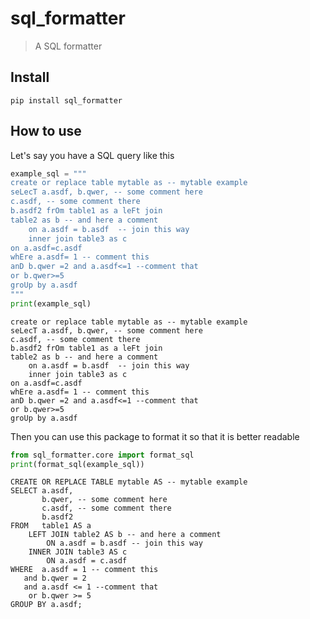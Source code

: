 # sql_formatter
> A SQL formatter


## Install

`pip install sql_formatter`

## How to use

Let's say you have a SQL query like this

```python
example_sql = """
create or replace table mytable as -- mytable example
seLecT a.asdf, b.qwer, -- some comment here
c.asdf, -- some comment there
b.asdf2 frOm table1 as a leFt join 
table2 as b -- and here a comment
    on a.asdf = b.asdf  -- join this way
    inner join table3 as c
on a.asdf=c.asdf
whEre a.asdf= 1 -- comment this
anD b.qwer =2 and a.asdf<=1 --comment that
or b.qwer>=5
groUp by a.asdf
"""
print(example_sql)
```

    
    create or replace table mytable as -- mytable example
    seLecT a.asdf, b.qwer, -- some comment here
    c.asdf, -- some comment there
    b.asdf2 frOm table1 as a leFt join 
    table2 as b -- and here a comment
        on a.asdf = b.asdf  -- join this way
        inner join table3 as c
    on a.asdf=c.asdf
    whEre a.asdf= 1 -- comment this
    anD b.qwer =2 and a.asdf<=1 --comment that
    or b.qwer>=5
    groUp by a.asdf
    


Then you can use this package to format it so that it is better readable

```python
from sql_formatter.core import format_sql
print(format_sql(example_sql))
```

    CREATE OR REPLACE TABLE mytable AS -- mytable example
    SELECT a.asdf,
           b.qwer, -- some comment here
           c.asdf, -- some comment there
           b.asdf2
    FROM   table1 AS a
        LEFT JOIN table2 AS b -- and here a comment
            ON a.asdf = b.asdf -- join this way
        INNER JOIN table3 AS c
            ON a.asdf = c.asdf
    WHERE  a.asdf = 1 -- comment this
       and b.qwer = 2
       and a.asdf <= 1 --comment that
        or b.qwer >= 5
    GROUP BY a.asdf;


